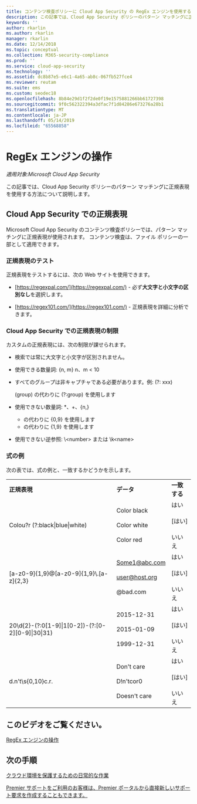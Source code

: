 ```yaml
---
title: コンテンツ検査ポリシーに Cloud App Security の RegEx エンジンを使用する
description: この記事では、Cloud App Security ポリシーのパターン マッチングに正規表現を使用する方法について説明します。
keywords: ''
author: rkarlin
ms.author: rkarlin
manager: rkarlin
ms.date: 12/14/2018
ms.topic: conceptual
ms.collection: M365-security-compliance
ms.prod: ''
ms.service: cloud-app-security
ms.technology: ''
ms.assetid: dc8b87e5-e6c1-4a65-ab8c-067fb527fce4
ms.reviewer: reutam
ms.suite: ems
ms.custom: seodec18
ms.openlocfilehash: 8b84e29d1f2f2de0f19e1575881266bb61727398
ms.sourcegitcommit: 9f0c562322394a3dfac7f1d84286e673276a28b1
ms.translationtype: MT
ms.contentlocale: ja-JP
ms.lasthandoff: 05/14/2019
ms.locfileid: "65568858"
---
```

# <a name="working-with-the-regex-engine"></a>RegEx エンジンの操作

*適用対象:Microsoft Cloud App Security*
 
この記事では、Cloud App Security ポリシーのパターン マッチングに正規表現を使用する方法について説明します。

## <a name="regular-expressions-in-cloud-app-security"></a>Cloud App Security での正規表現

Microsoft Cloud App Security のコンテンツ検査ポリシーでは、パターン マッチングに正規表現が使用されます。 コンテンツ検査は、ファイル ポリシーの一部として適用できます。

### <a name="testing-regular-expressions"></a>正規表現のテスト

正規表現をテストするには、次の Web サイトを使用できます。  
  
- [https://regexpal.com/](https://regexpal.com/) - 必ず**大文字と小文字の区別なし**を選択します。  
  
- [https://regex101.com/](https://regex101.com/) - 正規表現を詳細に分析できます。  

### <a name="limitations-of-regular-expressions-in-cloud-app-security"></a>Cloud App Security での正規表現の制限

カスタムの正規表現には、次の制限が課せられます。  
  
- 検索では常に大文字と小文字が区別されません。  

- 使用できる数量詞: {n, m} n、m < 10  
  
- すべてのグループは非キャプチャである必要があります。例: (?: xxx)  
  
     (group) の代わりに (?:group) を使用します  
  
- 使用できない数量詞: *、+、{n,}  
  
     * の代わりに {0,9} を使用します  
  
     + の代わりに {1,9} を使用します  
  
- 使用できない逆参照: \\<number\> または \k\<name>  
  
### <a name="example-expressions"></a>式の例  

次の表では、式の例と、一致するかどうかを示します。

|                                                               |                                                               |                                    |
|---------------------------------------------------------------|---------------------------------------------------------------|------------------------------------|
|              <strong>正規表現</strong>              |                     <strong>データ</strong>                     |      <strong>一致する</strong>      |
|            Colou?r (?:black&#124;blue&#124;white)             |   Color black<br /><br /> Color white<br /><br /> Color red   | はい<br /><br /> [はい]<br /><br /> いいえ |
|           [a-z0-9]{1,9}@[a-z0-9]{1,9}\\.[a-z]{2,3}            | Some1@abc.com<br /><br /> user@host.org<br /><br /> @bad.com  | はい<br /><br /> [はい]<br /><br /> いいえ |
| 20\d{2}-(?:0[1-9]&#124;1[0-2])-(?:[0-2][0-9]&#124;30&#124;31) |   2015-12-31<br /><br /> 2015-01-09<br /><br /> 1999-12-31    | はい<br /><br /> [はい]<br /><br /> いいえ |
|                       d.n't\s{0,10}c.r.                       | Don't     care<br /><br /> D!n'tcor0<br /><br /> Doesn't care | はい<br /><br /> [はい]<br /><br /> いいえ |

## <a name="check-out-this-video"></a>このビデオをご覧ください。

[RegEx エンジンの操作](https://channel9.msdn.com/Shows/Microsoft-Security/Microsoft-Cloud-App-Security-Working-with-the-Regex-Engine)

## <a name="next-steps"></a>次の手順

[クラウド環境を保護するための日常的な作業](daily-activities-to-protect-your-cloud-environment.md)   

[Premier サポートをご利用のお客様は、Premier ポータルから直接新しいサポート要求を作成することもできます。](https://premier.microsoft.com/)  
  
